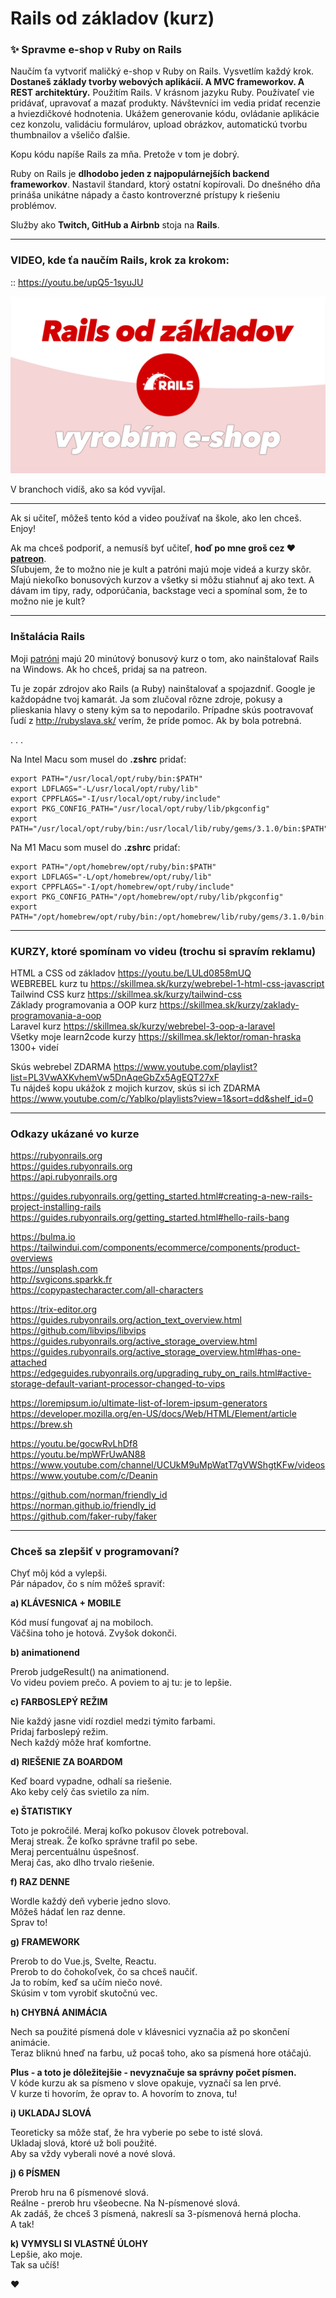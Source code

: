 # Rails od základov (kurz)
### ✨ Spravme e-shop v Ruby on Rails

Naučím ťa vytvoriť maličký e-shop v Ruby on Rails. Vysvetlím každý krok. **Dostaneš základy tvorby webových aplikácií. A MVC frameworkov. A REST architektúry.** Použitím Rails. V krásnom jazyku Ruby. Používateľ vie pridávať, upravovať a mazať produkty. Návštevníci im vedia pridať recenzie a hviezdičkové hodnotenia. Ukážem generovanie kódu, ovládanie aplikácie cez konzolu, validáciu formulárov, upload obrázkov, automatickú tvorbu thumbnailov a všeličo ďalšie.  
  
Kopu kódu napíše Rails za mňa. Pretože v tom je dobrý.  
   
Ruby on Rails je **dlhodobo jeden z najpopulárnejších backend frameworkov**. Nastavil štandard, ktorý ostatní kopírovali. Do dnešného dňa prináša unikátne nápady a často kontroverzné prístupy k riešeniu problémov.  
  
Služby ako **Twitch, GitHub a Airbnb** stoja na **Rails**.  

---

### VIDEO, kde ťa naučím Rails, krok za krokom:
  
:: https://youtu.be/upQ5-1syuJU

[![youtube tutorial link](rails-od-zakladov.png)](https://youtu.be/upQ5-1syuJU)
  
V branchoch vidíš, ako sa kód vyvíjal.

---

Ak si učiteľ, môžeš tento kód a video používať na škole, ako len chceš. Enjoy!  
  
Ak ma chceš podporiť, a nemusíš byť učiteľ, **hoď po mne groš cez ♥️ [patreon](https://www.patreon.com/yablko)**.  
Sľubujem, že to možno nie je kult a patróni majú moje videá a kurzy skôr. Majú niekoľko bonusových kurzov a všetky si môžu stiahnuť aj ako text. A dávam im tipy, rady, odporúčania, backstage veci a spomínal som, že to možno nie je kult? 


---

### Inštalácia Rails

Moji [patróni](https://www.patreon.com/yablko) majú 20 minútový bonusový kurz o tom, ako nainštalovať Rails na Windows. Ak ho chceš, pridaj sa na patreon.

Tu je zopár zdrojov ako Rails (a Ruby) nainštalovať a spojazdniť. Google je každopádne tvoj kamarát. Ja som zlučoval rôzne zdroje, pokusy a plieskania hlavy o steny kým sa to nepodarilo. Prípadne skús pootravovať ľudí z http://rubyslava.sk/ verím, že príde pomoc. Ak by bola potrebná.  



.
.
.

Na Intel Macu som musel do **.zshrc** pridať:  

```
export PATH="/usr/local/opt/ruby/bin:$PATH"
export LDFLAGS="-L/usr/local/opt/ruby/lib"
export CPPFLAGS="-I/usr/local/opt/ruby/include"
export PKG_CONFIG_PATH="/usr/local/opt/ruby/lib/pkgconfig"
export PATH="/usr/local/opt/ruby/bin:/usr/local/lib/ruby/gems/3.1.0/bin:$PATH"
```

Na M1 Macu som musel do **.zshrc** pridať:  

```
export PATH="/opt/homebrew/opt/ruby/bin:$PATH"
export LDFLAGS="-L/opt/homebrew/opt/ruby/lib"
export CPPFLAGS="-I/opt/homebrew/opt/ruby/include"
export PKG_CONFIG_PATH="/opt/homebrew/opt/ruby/lib/pkgconfig"
export PATH="/opt/homebrew/opt/ruby/bin:/opt/homebrew/lib/ruby/gems/3.1.0/bin:$PATH"
```

---

### KURZY, ktoré spomínam vo videu (trochu si spravím reklamu)
  
HTML a CSS od základov https://youtu.be/LULd0858mUQ  
WEBREBEL kurz tu https://skillmea.sk/kurzy/webrebel-1-html-css-javascript  
Tailwind CSS kurz https://skillmea.sk/kurzy/tailwind-css  
Základy programovania a OOP kurz https://skillmea.sk/kurzy/zaklady-programovania-a-oop  
Laravel kurz https://skillmea.sk/kurzy/webrebel-3-oop-a-laravel  
Všetky moje learn2code kurzy https://skillmea.sk/lektor/roman-hraska 1300+ videí  
  
Skús webrebel ZDARMA https://www.youtube.com/playlist?list=PL3VwAXKvhemVw5DnAqeGbZx5AgEQT27xF  
Tu nájdeš kopu ukážok z mojich kurzov, skús si ich ZDARMA https://www.youtube.com/c/Yablko/playlists?view=1&sort=dd&shelf_id=0  

---

### Odkazy ukázané vo kurze    
  
https://rubyonrails.org  
https://guides.rubyonrails.org  
https://api.rubyonrails.org  
  
https://guides.rubyonrails.org/getting_started.html#creating-a-new-rails-project-installing-rails  
https://guides.rubyonrails.org/getting_started.html#hello-rails-bang  
  
https://bulma.io  
https://tailwindui.com/components/ecommerce/components/product-overviews  
https://unsplash.com  
http://svgicons.sparkk.fr  
https://copypastecharacter.com/all-characters  
  
https://trix-editor.org  
https://guides.rubyonrails.org/action_text_overview.html  
https://github.com/libvips/libvips  
https://guides.rubyonrails.org/active_storage_overview.html  
https://guides.rubyonrails.org/active_storage_overview.html#has-one-attached  
https://edgeguides.rubyonrails.org/upgrading_ruby_on_rails.html#active-storage-default-variant-processor-changed-to-vips  
  
https://loremipsum.io/ultimate-list-of-lorem-ipsum-generators  
https://developer.mozilla.org/en-US/docs/Web/HTML/Element/article  
https://brew.sh  
  
https://youtu.be/gocwRvLhDf8  
https://youtu.be/mpWFrUwAN88  
https://www.youtube.com/channel/UCUkM9uMpWatT7gVWShgtKFw/videos  
https://www.youtube.com/c/Deanin  
  
https://github.com/norman/friendly_id  
https://norman.github.io/friendly_id  
https://github.com/faker-ruby/faker  
  
---  
  
### Chceš sa zlepšiť v programovaní?  

Chyť môj kód a vylepši.  
Pár nápadov, čo s ním môžeš spraviť:  
  
**a) KLÁVESNICA + MOBILE**
  
Kód musí fungovať aj na mobiloch.    
Väčšina toho je hotová. Zvyšok dokonči.   
  
**b) animationend**  
  
Prerob judgeResult() na animationend.    
Vo videu poviem prečo. A poviem to aj tu: je to lepšie.    
  
**c) FARBOSLEPÝ REŽIM**  
  
Nie každý jasne vidí rozdiel medzi týmito farbami.  
Pridaj farboslepý režim.  
Nech každý môže hrať komfortne.  
    
**d) RIEŠENIE ZA BOARDOM**  
  
Keď board vypadne, odhalí sa riešenie.  
Ako keby celý čas svietilo za ním.  
  
**e) ŠTATISTIKY**  
  
Toto je pokročilé. Meraj koľko pokusov človek potreboval.  
Meraj streak. Že koľko správne trafil po sebe.  
Meraj percentuálnu úspešnosť.  
Meraj čas, ako dlho trvalo riešenie.  
  
**f) RAZ DENNE**  
  
Wordle každý deň vyberie jedno slovo.  
Môžeš hádať len raz denne.  
Sprav to!  
  
**g) FRAMEWORK**  
  
Prerob to do Vue.js, Svelte, Reactu.   
Prerob to do čohokoľvek, čo sa chceš naučiť.  
Ja to robím, keď sa učím niečo nové.  
Skúsim v tom vyrobiť skutočnú vec.  

**h) CHYBNÁ ANIMÁCIA**  

Nech sa použité písmená dole v klávesnici vyznačia až po skončení animácie.  
Teraz bliknú hneď na farbu, už pocaš toho, ako sa písmená hore otáčajú.  
  
**Plus - a toto je dôležitejšie - nevyznačuje sa správny počet písmen.**  
V kóde kurzu ak sa písmeno v slove opakuje, vyznačí sa len prvé.  
V kurze ti hovorím, že oprav to. A hovorím to znova, tu!  

**i) UKLADAJ SLOVÁ**  

Teoreticky sa môže stať, že hra vyberie po sebe to isté slová.  
Ukladaj slová, ktoré už boli použité.  
Aby sa vždy vyberali nové a nové slová.  
  
**j) 6 PÍSMEN**  
  
Prerob hru na 6 písmenové slová.  
Reálne - prerob hru všeobecne. Na N-písmenové slová.  
Ak zadáš, že chceš 3 písmená, nakreslí sa 3-písmenová herná plocha.  
A tak!  
  
**k) VYMYSLI SI VLASTNÉ ÚLOHY**  
Lepšie, ako moje.  
Tak sa učíš!
  
♥️
